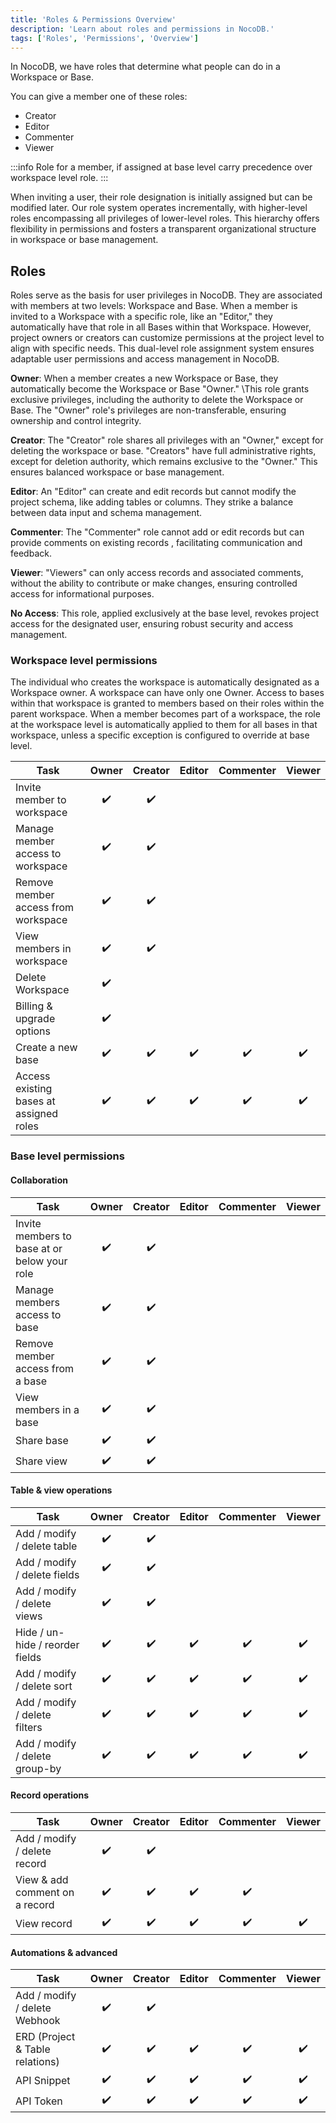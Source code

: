 ```yaml
---
title: 'Roles & Permissions Overview'
description: 'Learn about roles and permissions in NocoDB.'
tags: ['Roles', 'Permissions', 'Overview']
---
```



In NocoDB, we have roles that determine what people can do in a Workspace or Base. 

You can give a member one of these roles: 
* Creator 
* Editor
* Commenter 
* Viewer 

:::info
Role for a member, if assigned at base level carry precedence over workspace level role.
:::

When inviting a user, their role designation is initially assigned but can be modified later. Our role system 
operates incrementally, with higher-level roles encompassing all privileges of lower-level roles. 
This hierarchy offers flexibility in permissions and fosters a transparent organizational structure 
in workspace or base management.

## Roles
Roles serve as the basis for user privileges in NocoDB. They are associated with members at two levels: 
Workspace and Base. When a member is invited to a Workspace with a specific role, like an "Editor," they 
automatically have that role in all Bases within that Workspace. However, project owners or creators can customize 
permissions at the project level to align with specific needs. This dual-level role assignment system 
ensures adaptable user permissions and access management in NocoDB.

**Owner**: When a member creates a new Workspace or Base, they automatically become the Workspace or Base "Owner." 
\This role grants exclusive privileges, including the authority to delete the Workspace or Base. 
The "Owner" role's privileges are non-transferable, ensuring ownership and control integrity.

**Creator**: The "Creator" role shares all privileges with an "Owner," except for deleting the workspace or base. 
"Creators" have full administrative rights, except for deletion authority, which remains exclusive to the "Owner." 
This ensures balanced workspace or base management.

**Editor**: An "Editor" can create and edit records but cannot modify the project schema, 
like adding tables or columns. They strike a balance between data input and schema management.

**Commenter**: The "Commenter" role cannot add or edit records but can provide comments on existing records
, facilitating communication and feedback.

**Viewer**: "Viewers" can only access records and associated comments, without the ability to contribute
or make changes, ensuring controlled access for informational purposes.

**No Access**: This role, applied exclusively at the base level, revokes project access for the designated user, 
ensuring robust security and access management.


### Workspace level permissions
The individual who creates the workspace is automatically designated as a Workspace owner. 
A workspace can have only one Owner. Access to bases within that workspace is granted to members based on their roles
within the parent workspace. When a member becomes part of a workspace, the role at the workspace level is
automatically applied to them for all bases in that workspace, unless a specific exception is configured 
to override at base level.

| Task                                    | Owner | Creator | Editor | Commenter | Viewer |
|-----------------------------------------|:-----:|:-------:|:------:|:---------:|:------:|
| Invite member to workspace              |  ✔️   |   ✔️    |        |           |        |
| Manage member access to workspace       |  ✔️   |   ✔️    |        |           |        |
| Remove member access from workspace     |  ✔️   |   ✔️    |        |           |        |
| View members in workspace               |  ✔️   |   ✔️    |        |           |        |
| Delete Workspace                        |  ✔️   |    ️    |        |           |        |
| Billing & upgrade options               |  ✔️   |    ️    |        |           |        |
| Create a new base                       |  ✔️   |   ✔️    |   ✔️   |    ✔️     |   ✔️   |
| Access existing bases at assigned roles |  ✔️   |   ✔️    |   ✔️   |    ✔️     |   ✔️   |


### Base level permissions

#### Collaboration
| Task                                         | Owner | Creator | Editor | Commenter | Viewer |
|----------------------------------------------|:-----:|:-------:|:------:|:---------:|:------:|
| Invite members to base at or below your role |  ✔️   |   ✔️    |        |           |        |
| Manage members access to base                |  ✔️   |   ✔️    |        |           |        |
| Remove member access from a base             |  ✔️   |   ✔️    |        |           |        |
| View members in a base                       |  ✔️   |   ✔️    |        |           |        |
| Share base                                   |  ✔️   |   ✔️    |        |           |        |
| Share view                                   |  ✔️   |   ✔️    |        |           |        |

#### Table & view operations
| Task                            | Owner | Creator | Editor | Commenter | Viewer |
|---------------------------------|:-----:|:-------:|:------:|:---------:|:------:|
| Add / modify / delete table     |  ✔️   |   ✔️    |        |           |        |
| Add / modify / delete fields    |  ✔️   |   ✔️    |        |           |        |
| Add / modify / delete views     |  ✔️   |   ✔️    |        |           |        |
| Hide / un-hide / reorder fields |  ✔️   |   ✔️    |   ✔️   |    ✔️     |   ✔️   |
| Add / modify / delete sort      |  ✔️   |   ✔️    |   ✔️   |    ✔️     |   ✔️   |
| Add / modify / delete filters   |  ✔️   |   ✔️    |   ✔️   |    ✔️     |   ✔️   |
| Add / modify / delete group-by  |  ✔️   |   ✔️    |   ✔️   |    ✔️     |   ✔️   |

#### Record operations
| Task                            | Owner | Creator | Editor | Commenter | Viewer |
|---------------------------------|:-----:|:-------:|:------:|:---------:|:------:|
| Add / modify / delete record    |  ✔️   |   ✔️    |        |           |        |
| View & add comment on a record  |  ✔️   |   ✔️    |   ✔️   |    ✔️     |        |
| View record                     |  ✔️   |   ✔️    |   ✔️   |    ✔️     |   ✔️   |

#### Automations & advanced  
| Task                            | Owner | Creator | Editor | Commenter | Viewer |
|---------------------------------|:-----:|:-------:|:------:|:---------:|:------:|
| Add / modify / delete Webhook   |  ✔️   |   ✔️    |        |           |        |
| ERD (Project & Table relations) |  ✔️   |   ✔️    |   ✔️   |    ✔️     |   ✔️   |
| API Snippet                     |  ✔️   |   ✔️    |   ✔️   |    ✔️     |   ✔️   |
| API Token                       |  ✔️   |   ✔️    |   ✔️   |    ✔️     |   ✔️   |




